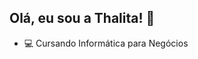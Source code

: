 ## Olá, eu sou a Thalita! 👋

- 💻 Cursando Informática para Negócios

<div>
  <a href="https://github.com/thalitAlvesGomes">
  <img height="180
